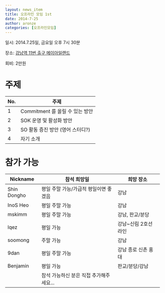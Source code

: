 ```yaml
---
layout: news_item
title: 오프라인 모임 1st
date: 2014-7-25
author: aronze
categories: [오프라인모임]
---
```


일시: 2014.7.25일, 금요일 오후 7시 30분<p>
장소: [강남역 11번 출구 메이아일랜드](http://bookso.tistory.com/m/post/16)<p>
회비: 2만원<p>

# 주제

|No.|주제|
|---|---|
|1|Commitment 를 올릴 수 있는 방안|
|2|SOK 운영 및 활성화 방안|
|3|SO 활동 증진 방안 (영어 스터디?)|
|4|자기 소개

# 참가 가능

|Nickname|참석 희망일|희망 장소|
|---|---|---|
|Shin Dongho|평일 주말 가능/가급적 평일이면 좋겠음|강남|
|InoS Heo|평일 주말 가능|강남|
|mskimm|평일 주말 가능|강남, 판교/분당|
|lqez|평일 가능|강남~신림 2호선 라인|
|soomong|주말 가능|강남|
|9dan|평일 주말 가능|강남 종로 신촌 홍대|
|Benjamin|평일 가능|판교/분당/강남|
||참석 가능하신 분은 직접 추가해주세요...